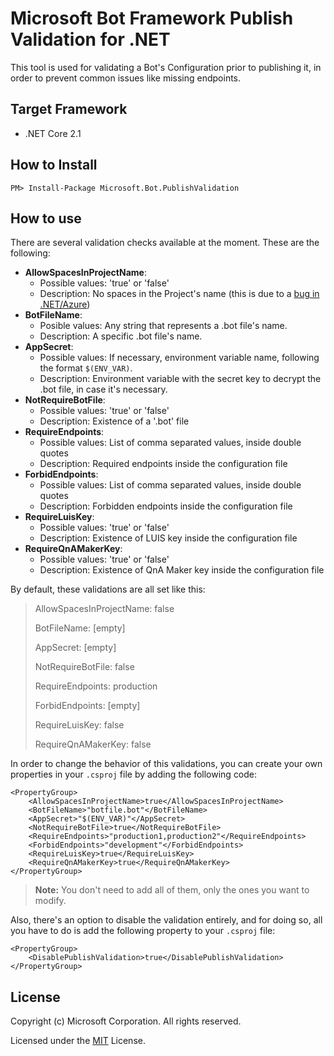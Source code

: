 # Microsoft Bot Framework Publish Validation for .NET

This tool is used for validating a Bot's Configuration prior to publishing it, in order to prevent common issues like missing endpoints.

## Target Framework

* .NET Core 2.1

## How to Install
  
  ```
  PM> Install-Package Microsoft.Bot.PublishValidation
  ```
  
## How to use

There are several validation checks available at the moment. These are the following:
- **AllowSpacesInProjectName**: 
    - Possible values: 'true' or 'false'
    - Description: No spaces in the Project's name (this is due to a [bug in .NET/Azure](https://github.com/aspnet/websdk/issues/237))
- **BotFileName**:
    - Posible values: Any string that represents a .bot file's name.
    - Description: A specific .bot file's name.
- **AppSecret**:
    - Possible values: If necessary, environment variable name, following the format `$(ENV_VAR)`.
    - Description: Environment variable with the secret key to decrypt the .bot file, in case it's necessary.
- **NotRequireBotFile**:
    - Possible values: 'true' or 'false'
    - Description: Existence of a '.bot' file
- **RequireEndpoints**: 
    - Possible values: List of comma separated values, inside double quotes
    - Description: Required endpoints inside the configuration file
- **ForbidEndpoints**: 
    - Possible values: List of comma separated values, inside double quotes
    - Description: Forbidden endpoints inside the configuration file
- **RequireLuisKey**: 
    - Possible values: 'true' or 'false'
    - Description: Existence of LUIS key inside the configuration file
- **RequireQnAMakerKey**: 
    - Possible values: 'true' or 'false'
    - Description: Existence of QnA Maker key inside the configuration file

By default, these validations are all set like this:

> AllowSpacesInProjectName: false
>
> BotFileName: [empty]
>
> AppSecret: [empty]
>
> NotRequireBotFile: false
>
> RequireEndpoints: production
>
> ForbidEndpoints: [empty]
>
> RequireLuisKey: false
>
> RequireQnAMakerKey: false

In order to change the behavior of this validations, you can create your own properties in your `.csproj` file by adding the following code:

```.csproj
<PropertyGroup>
    <AllowSpacesInProjectName>true</AllowSpacesInProjectName>
    <BotFileName>"botfile.bot"</BotFileName>
    <AppSecret>"$(ENV_VAR)"</AppSecret>
    <NotRequireBotFile>true</NotRequireBotFile>
    <RequireEndpoints>"production1,production2"</RequireEndpoints>
    <ForbidEndpoints>"development"</ForbidEndpoints>
    <RequireLuisKey>true</RequireLuisKey>
    <RequireQnAMakerKey>true</RequireQnAMakerKey>
</PropertyGroup>
```
> **Note:** You don't need to add all of them, only the ones you want to modify.

Also, there's an option to disable the validation entirely, and for doing so, all you have to do is add the following property to your `.csproj` file:

```.csproj
<PropertyGroup>
    <DisablePublishValidation>true</DisablePublishValidation>
</PropertyGroup>
```

## License

Copyright (c) Microsoft Corporation. All rights reserved.

Licensed under the [MIT](https://github.com/Microsoft/vscode/blob/master/LICENSE.txt) License.

